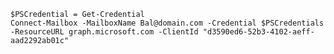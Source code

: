     $PSCredential = Get-Credential
	Connect-Mailbox -MailboxName Bal@domain.com -Credential $PSCredentials -ResourceURL graph.microsoft.com -ClientId "d3590ed6-52b3-4102-aeff-aad2292ab01c"